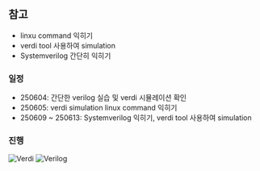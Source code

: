## 참고
* linxu command 익히기
* verdi tool 사용하여 simulation 
* Systemverilog 간단히 익히기

### 일정  
* 250604: 간단한 verilog 실습 및 verdi 시뮬레이션 확인
* 250605: verdi simulation linux command 익히기
* 250609 ~ 250613: Systemverilog 익히기, verdi tool 사용하여 simulation

### 진행

<p>
  <img src="https://img.shields.io/badge/VCS_Verdi-003366?style=for-the-badge&logoColor=white" alt="Verdi" />
  <img src="https://img.shields.io/badge/Verilog-000000?style=for-the-badge&logoColor=white" alt="Verilog" />
</p>

